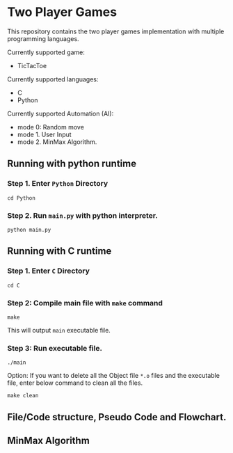 # Two Player Games

This repository contains the two player games implementation with multiple programming languages.

Currently supported game:
- TicTacToe

Currently supported languages:
- C
- Python

Currently supported Automation (AI):
- mode 0: Random move
- mode 1. User Input
- mode 2. MinMax Algorithm.


## Running with python runtime

### Step 1. Enter `Python` Directory

```console
cd Python
```

### Step 2. Run `main.py` with python interpreter.
```console
python main.py
```



## Running with C runtime

### Step 1. Enter `C` Directory
```console
cd C
```


### Step 2: Compile main file with `make` command
```console
make
```
This will output `main` executable file.

### Step 3: Run executable file.

```console
./main
```

Option: If you want to delete all the Object file `*.o` files and the executable file, enter below command to clean all the files.
```console
make clean
```


## File/Code structure, Pseudo Code and Flowchart.


## MinMax Algorithm